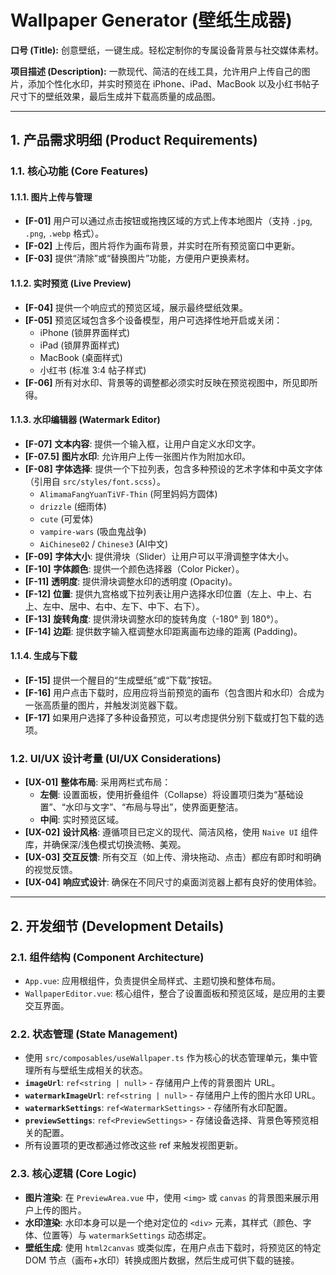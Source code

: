 # Wallpaper Generator (壁纸生成器)

**口号 (Title):** 创意壁纸，一键生成。轻松定制你的专属设备背景与社交媒体素材。

**项目描述 (Description):** 一款现代、简洁的在线工具，允许用户上传自己的图片，添加个性化水印，并实时预览在 iPhone、iPad、MacBook 以及小红书帖子尺寸下的壁纸效果，最后生成并下载高质量的成品图。

---

## 1. 产品需求明细 (Product Requirements)

### 1.1. 核心功能 (Core Features)

#### 1.1.1. 图片上传与管理
- **[F-01]** 用户可以通过点击按钮或拖拽区域的方式上传本地图片（支持 `.jpg`, `.png`, `.webp` 格式）。
- **[F-02]** 上传后，图片将作为画布背景，并实时在所有预览窗口中更新。
- **[F-03]** 提供“清除”或“替换图片”功能，方便用户更换素材。

#### 1.1.2. 实时预览 (Live Preview)
- **[F-04]** 提供一个响应式的预览区域，展示最终壁纸效果。
- **[F-05]** 预览区域包含多个设备模型，用户可选择性地开启或关闭：
  - iPhone (锁屏界面样式)
  - iPad (锁屏界面样式)
  - MacBook (桌面样式)
  - 小红书 (标准 3:4 帖子样式)
- **[F-06]** 所有对水印、背景等的调整都必须实时反映在预览视图中，所见即所得。

#### 1.1.3. 水印编辑器 (Watermark Editor)
- **[F-07]** **文本内容**: 提供一个输入框，让用户自定义水印文字。
- **[F-07.5]** **图片水印**: 允许用户上传一张图片作为附加水印。
- **[F-08]** **字体选择**: 提供一个下拉列表，包含多种预设的艺术字体和中英文字体（引用自 `src/styles/font.scss`）。
  - `AlimamaFangYuanTiVF-Thin` (阿里妈妈方圆体)
  - `drizzle` (细雨体)
  - `cute` (可爱体)
  - `vampire-wars` (吸血鬼战争)
  - `AiChinese02` / `Chinese3` (AI中文)
- **[F-09]** **字体大小**: 提供滑块（Slider）让用户可以平滑调整字体大小。
- **[F-10]** **字体颜色**: 提供一个颜色选择器（Color Picker）。
- **[F-11]** **透明度**: 提供滑块调整水印的透明度 (Opacity)。
- **[F-12]** **位置**: 提供九宫格或下拉列表让用户选择水印位置（左上、中上、右上、左中、居中、右中、左下、中下、右下）。
- **[F-13]** **旋转角度**: 提供滑块调整水印的旋转角度（-180° 到 180°）。
- **[F-14]** **边距**: 提供数字输入框调整水印距离画布边缘的距离 (Padding)。

#### 1.1.4. 生成与下载
- **[F-15]** 提供一个醒目的“生成壁纸”或“下载”按钮。
- **[F-16]** 用户点击下载时，应用应将当前预览的画布（包含图片和水印）合成为一张高质量的图片，并触发浏览器下载。
- **[F-17]** 如果用户选择了多种设备预览，可以考虑提供分别下载或打包下载的选项。

### 1.2. UI/UX 设计考量 (UI/UX Considerations)
- **[UX-01]** **整体布局**: 采用两栏式布局：
  - **左侧**: 设置面板，使用折叠组件（Collapse）将设置项归类为“基础设置”、“水印与文字”、“布局与导出”，使界面更整洁。
  - **中间**: 实时预览区域。
- **[UX-02]** **设计风格**: 遵循项目已定义的现代、简洁风格，使用 `Naive UI` 组件库，并确保深/浅色模式切换流畅、美观。
- **[UX-03]** **交互反馈**: 所有交互（如上传、滑块拖动、点击）都应有即时和明确的视觉反馈。
- **[UX-04]** **响应式设计**: 确保在不同尺寸的桌面浏览器上都有良好的使用体验。

---

## 2. 开发细节 (Development Details)

### 2.1. 组件结构 (Component Architecture)
- `App.vue`: 应用根组件，负责提供全局样式、主题切换和整体布局。
- `WallpaperEditor.vue`: 核心组件，整合了设置面板和预览区域，是应用的主要交互界面。

### 2.2. 状态管理 (State Management)
- 使用 `src/composables/useWallpaper.ts` 作为核心的状态管理单元，集中管理所有与壁纸生成相关的状态。
- **`imageUrl`**: `ref<string | null>` - 存储用户上传的背景图片 URL。
- **`watermarkImageUrl`**: `ref<string | null>` - 存储用户上传的图片水印 URL。
- **`watermarkSettings`**: `ref<WatermarkSettings>` - 存储所有水印配置。
- **`previewSettings`**: `ref<PreviewSettings>` - 存储设备选择、背景色等预览相关的配置。
- 所有设置项的更改都通过修改这些 ref 来触发视图更新。

### 2.3. 核心逻辑 (Core Logic)
- **图片渲染**: 在 `PreviewArea.vue` 中，使用 `<img>` 或 `canvas` 的背景图来展示用户上传的图片。
- **水印渲染**: 水印本身可以是一个绝对定位的 `<div>` 元素，其样式（颜色、字体、位置等）与 `watermarkSettings` 动态绑定。
- **壁纸生成**: 使用 `html2canvas` 或类似库，在用户点击下载时，将预览区的特定 DOM 节点（画布+水印）转换成图片数据，然后生成可供下载的链接。
